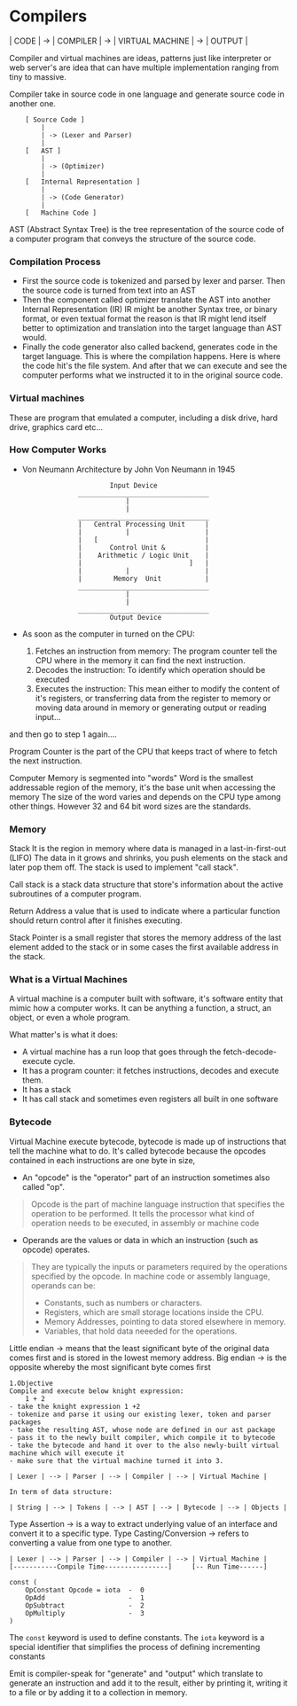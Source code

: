 # Compilers

| CODE | -> | COMPILER | -> | VIRTUAL MACHINE | -> | OUTPUT |

Compiler and virtual machines are ideas, patterns just like interpreter or web server's are idea that can have multiple implementation
ranging from tiny to massive.

Compiler take in source code in one language and generate source code in another one.

        [ Source Code ]
            |
            | -> (Lexer and Parser)
            |
        [   AST ]
            |
            | -> (Optimizer)
            |
        [   Internal Representation ]
            |
            | -> (Code Generator)
            |
        [   Machine Code ]

AST (Abstract Syntax Tree)
is the tree representation of the source code of a computer program that conveys the structure of the source code.

### Compilation Process

- First the source code is tokenized and parsed by lexer and parser. Then the source code is turned from text into an AST
- Then the component called optimizer translate the AST into another Internal Representation (IR)
  IR might be another Syntax tree, or binary format, or even textual format the reason is that IR might lend itself better to optimization
  and translation into the target language than AST would.
- Finally the code generator also called backend, generates code in the target language. This is where the compilation happens.
  Here is where the code hit's the file system. And after that we can execute and see the computer performs what we instructed it to
  in the original source code.

### Virtual machines

These are program that emulated a computer, including a disk drive, hard drive, graphics card etc...

### How Computer Works

- Von Neumann Architecture by John Von Neumann in 1945

                            Input Device
                    _________________________________
                                |
                                |
                    _________________________________
                    |   Central Processing Unit     |
                    |           |                   |
                    |   [                           |
                    |       Control Unit &          |
                    |    Arithmetic / Logic Unit    |
                    |                           ]   |
                    |           |                   |
                    |        Memory  Unit           |
                    _________________________________
                                |
                                |
                    _________________________________
                            Output Device

- As soon as the computer in turned on the CPU:

  1. Fetches an instruction from memory: The program counter tell the CPU where in the memory it can find the next instruction.
  2. Decodes the instruction: To identify which operation should be executed
  3. Executes the instruction: This mean either to modify the content of it's registers, or transferring data from the register to memory
     or moving data around in memory or generating output or reading input...

and then go to step 1 again....

Program Counter
is the part of the CPU that keeps tract of where to fetch the next instruction.

Computer Memory is segmented into "words"
Word is the smallest addressable region of the memory, it's the base unit when accessing the memory
The size of the word varies and depends on the CPU type among other things. However 32 and 64 bit word sizes are the standards.

### Memory

Stack
It is the region in memory where data is managed in a last-in-first-out (LIFO)
The data in it grows and shrinks, you push elements on the stack and later pop them off. The stack is used to implement "call stack".

Call stack
is a stack data structure that store's information about the active subroutines of a computer program.

Return Address
a value that is used to indicate where a particular function should return control after it finishes executing.

Stack Pointer
is a small register that stores the memory address of the last element added to the stack or in some cases the first available address in the stack.

### What is a Virtual Machines

A virtual machine is a computer built with software, it's software entity that mimic how a computer works.
It can be anything a function, a struct, an object, or even a whole program.

What matter's is what it does:

- A virtual machine has a run loop that goes through the fetch-decode-execute cycle.
- It has a program counter: it fetches instructions, decodes and execute them.
- It has a stack
- It has call stack and sometimes even registers all built in one software

### Bytecode

Virtual Machine execute bytecode, bytecode is made up of instructions that tell the machine what to do.
It's called bytecode because the opcodes contained in each instructions are one byte in size,

- An "opcode" is the "operator" part of an instruction sometimes also called "op".

> Opcode is the part of machine language instruction that specifies the operation to be performed.
> It tells the processor what kind of operation needs to be executed, in assembly or machine code

- Operands are the values or data in which an instruction (such as opcode) operates.

> They are typically the inputs or parameters required by the operations specified by the opcode.
> In machine code or assembly language, operands can be:
>
> - Constants, such as numbers or characters.
> - Registers, which are small storage locations inside the CPU.
> - Memory Addresses, pointing to data stored elsewhere in memory.
> - Variables, that hold data neeeded for the operations.

Little endian -> means that the least significant byte of the original data comes first and is stored in the lowest memory address.
Big endian -> is the opposite whereby the most significant byte comes first

    1.Objective
    Compile and execute below knight expression:
        1 + 2
    - take the knight expression 1 +2
    - tokenize and parse it using our existing lexer, token and parser packages
    - take the resulting AST, whose node are defined in our ast package
    - pass it to the newly built compiler, which compile it to bytecode
    - take the bytecode and hand it over to the also newly-built virtual machine which will execute it
    - make sure that the virtual machine turned it into 3.

    | Lexer | --> | Parser | --> | Compiler | --> | Virtual Machine |

    In term of data structure:

    | String | --> | Tokens | --> | AST | --> | Bytecode | --> | Objects |

Type Assertion -> is a way to extract underlying value of an interface and convert it to a specific type.
Type Casting/Conversion -> refers to converting a value from one type to another.

    | Lexer | --> | Parser | --> | Compiler | --> | Virtual Machine |
    [-----------Compile Time----------------]     [-- Run Time------]

```
const (
    OpConstant Opcode = iota  -  0
    OpAdd                     -  1
    OpSubtract                -  2
    OpMultiply                -  3
)
```

The `const` keyword is used to define constants.
The `iota` keyword is a special identifier that simplifies the process of defining incrementing constants

Emit is compiler-speak for "generate" and "output" which translate to generate an instruction and add it to the result, either by printing it,
writing it to a file or by adding it to a collection in memory.
